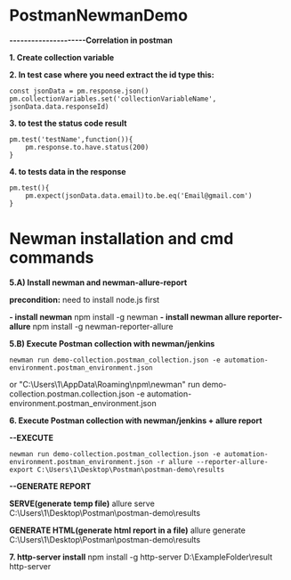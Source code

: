 # PostmanNewmanDemo

**---------------------Correlation in postman**

**1. Create collection variable**

**2. In test case where you need extract the id type this:**

	const jsonData = pm.response.json()
	pm.collectionVariables.set('collectionVariableName', jsonData.data.responseId)

**3. to test the status code result**

	pm.test('testName',function()){
		pm.response.to.have.status(200)
	}

**4. to tests data in the response**

	pm.test(){
		pm.expect(jsonData.data.email)to.be.eq('Email@gmail.com')
	}
	
# Newman installation and cmd commands	

**5.A) Install newman and newman-allure-report**

**precondition:** need to install node.js first
	
**- install newman**
		npm install -g newman
**- install newman allure reporter-allure**
		npm install -g newman-reporter-allure

**5.B) Execute Postman collection with newman/jenkins**

	newman run demo-collection.postman_collection.json -e automation-environment.postman_environment.json
or
	"C:\Users\1\AppData\Roaming\npm\newman" run demo-collection.postman.collection.json -e automation-environment.postman_environment.json

**6. Execute Postman collection with newman/jenkins + allure report**

**--EXECUTE**

	newman run demo-collection.postman_collection.json -e automation-environment.postman_environment.json -r allure --reporter-allure-export C:\Users\1\Desktop\Postman\postman-demo\results

**--GENERATE REPORT**

**SERVE(generate temp file)**
	allure serve C:\Users\1\Desktop\Postman\postman-demo\results

**GENERATE HTML(generate html report in a file)**
	allure generate C:\Users\1\Desktop\Postman\postman-demo\results

**7. http-server install**
	npm install -g http-server
	D:\ExampleFolder\result http-server
